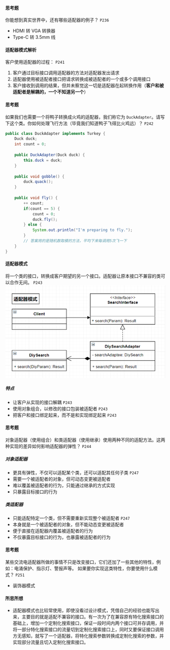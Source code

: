 #### 思考题
你能想到真实世界中，还有哪些适配器的例子？ `P236`
- HDMI 转 VGA 转换器
- Type-C 转 3.5mm 线

#### 适配器模式解析
客户使用适配器的过程： `P241`
1. 客户通过目标接口调用适配器的方法对适配器发出请求
2. 适配器使用被适配者接口把请求转换成被适配者的一个或多个调用接口
3. 客户接收到调用的结果，但并未察觉这一切是适配器在起转换作用（**客户和被适配者是解耦的，一个不知道另一个**）

#### 思考题
如果我们也需要一个将鸭子转换成火鸡的适配器，我们称它为 `DuckAdapter`。请写下这个类。你如何处理飞行方法（毕竟我们知道鸭子飞得比火鸡远）？ `P242`
```java
public class DuckAdapter implements Turkey {
    Duck duck;
    int count = 0;

    public DuckAdapter(Duck duck) {
        this.duck = duck;
    }

    public void gobble() {
        duck.quack();
    }

    public void fly() {
        ++ count;
        if(count == 5) {
            count = 0;
            duck.fly();
        } else {
            System.out.println("I'm preparing to fly.");
        }
        // 答案用的是随机数取模的方法，平均下来每调用5次飞一下
    }
}
```

#### 适配器模式
将一个类的接口，转换成客户期望的另一个接口。适配器让原本接口不兼容的类可以合作无间。 `P243`
![适配器模式](./img/07.%20适配器模式.png)

##### 特点
- 让客户从实现的接口解耦 `P243`
- 使用对象组合，以修改的接口包装被适配者 `P243`
- 把客户和接口绑定起来，而不是和实现绑定起来 `P243`

#### 思考题
对象适配器（使用组合）和类适配器（使用继承）使用两种不同的适配方法。这两种实现的差异如何影响适配器的弹性？ `P244`

##### 对象适配器
- 更具有弹性，不仅可以适配某个类，还可以适配其任何子类 `P247`
- 需要一个被适配者的对象，但可动态变更被适配者
- 难以覆盖被适配者的行为，只能通过继承的方式实现
- 只暴露目标接口的行为

##### 类适配器
- 只能适配特定一个类，但不需要重新实现整个被适配者 `P247`
- 本身就是一个被适配者的对象，但不能动态变更被适配者
- 便于直接在适配器内覆盖被适配者的行为
- 不仅暴露目标接口的行为，也暴露被适配者的行为

#### 思考题
某些交流电适配器所做的事情不只是改变接口，它们还加了一些其他的特性，例如：电涌保护、指示灯、警报声等。
如果要你实现这类特性，你要使用什么模式？ `P251`
- 装饰器模式

#### 所思所想
- 适配器模式也比较常使用，即使没看过设计模式，凭借自己的经验也能写出来，主要目的就是适配不兼容的接口。有一次为了在兼容原有特化搜索接口的基础上，增加一个定制化搜索接口，保证一段时间内两个接口可并存调用，并将一部分特化搜索接口的流量切到定制化搜索接口上，同时又要保证接口调用方无感知，就写了一个适配器，将特化搜索参数转换成定制化搜索的参数，并实现部分流量且切入定制化搜索接口。